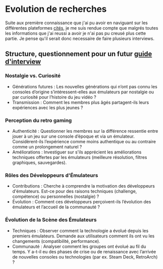 # Evolution de recherches

Suite aux première connaissance que j'ai pu avoir en naviguant sur les différentes plateformes [cités](/data/2024-07-25/recherche-communautes-internet.md), je me suis rendue compte que malgrés toutes les informations que j'ai reussi a avoir je n'ai pas pu creusé plus cette partie. Je pense qu'il serait donc necessaire de faire plusieurs interviews.

## Structure, questionnement pour un futur [guide d'interview](/method/2024-08-16/Interview-guide-communaute-web.md)

### Nostalgie vs. Curiosité

- Générations futures : Les nouvelles générations qui n’ont pas connu les consoles d’origine s’intéressent-elles aux émulateurs par nostalgie ou par curiosité pour l’histoire du jeu vidéo ?
- Transmission : Comment les membres plus âgés partagent-ils leurs expériences avec les plus jeunes ?

### Perception du retro gaming

- Authenticité : Questionner les membres sur la différence ressentie entre jouer à un jeu sur une console d’époque et via un émulateur. Considèrent-ils l’expérience comme moins authentique ou au contraire comme un prolongement naturel ?
- Améliorations : Investiguer sur s'ils apprécient les améliorations techniques offertes par les émulateurs (meilleure résolution, filtres graphiques, sauvegardes).

### Rôles des Développeurs d'Émulateurs

- Contributions : Cherche à comprendre la motivation des développeurs d'émulateurs. Est-ce pour des raisons techniques (challenge, compétence) ou personnelles (nostalgie) ?
- Évolution : Comment ces développeurs perçoivent-ils l’évolution des émulateurs et l’accueil de la communauté ?

### Évolution de la Scène des Émulateurs

- Techniques : Observer comment la technologie a évolué depuis les premiers émulateurs. Demande aux utilisateurs comment ils ont vu les changements (compatibilité, performance).
- Communauté : Analyser comment les groupes ont évolué au fil du temps. Y a-t-il eu des phases de crise ou de renaissance avec l’arrivée de nouvelles consoles ou technologies (par ex. Steam Deck, RetroArch) ?
